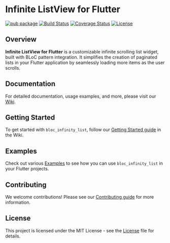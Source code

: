 # Infinite ListView for Flutter

[![pub package](https://img.shields.io/pub/v/bloc_infinity_list.svg)](https://pub.dev/packages/bloc_infinity_list)
[![Build Status](https://img.shields.io/github/actions/workflow/status/ristocloud-group/app-lib-bloc-infinity-list/flutter.yml)](https://github.com/ristocloud-group/app-lib-bloc-infinity-list/actions/workflows/flutter.yml)
[![Coverage Status](https://github.com/ristocloud-group/app-lib-bloc-infinity-list/raw/gh-pages/coverage-badge.svg)](https://ristocloud-group.github.io/app-lib-bloc-infinity-list/)
[![License](https://img.shields.io/badge/license-MIT-blue.svg)](https://opensource.org/licenses/MIT)

## Overview

**Infinite ListView for Flutter** is a customizable infinite scrolling list widget, built with BLoC
pattern integration. It simplifies the creation of paginated lists in your Flutter application by
seamlessly loading more items as the user scrolls.

## Documentation

For detailed documentation, usage examples, and more, please visit
our [Wiki](https://github.com/ristocloud-group/app-lib-bloc-infinity-list/wiki).

## Getting Started

To get started with `bloc_infinity_list`, follow
our [Getting Started guide](https://github.com/ristocloud-group/app-lib-bloc-infinity-list/wiki/Getting-Started)
in the Wiki.

## Examples

Check out
various [Examples](https://github.com/ristocloud-group/app-lib-bloc-infinity-list/wiki/Examples) to
see how you can use `bloc_infinity_list` in your Flutter projects.

## Contributing

We welcome contributions! Please see
our [Contributing guide](https://github.com/ristocloud-group/app-lib-bloc-infinity-list/blob/main/.github/CONTRIBUTING.md)
for more information.

## License

This project is licensed under the MIT License - see
the [License](https://github.com/ristocloud-group/app-lib-bloc-infinity-list/blob/main/LICENSE) file
for details.